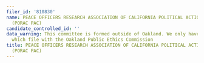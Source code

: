 ```yaml
---
filer_id: '810830'
name: PEACE OFFICERS RESEARCH ASSOCIATION OF CALIFORNIA POLITICAL ACTION COMMITTEE
  (PORAC PAC)
candidate_controlled_id: ''
data_warning: This committee is formed outside of Oakland. We only have data on committees
  which file with the Oakland Public Ethics Commission
title: PEACE OFFICERS RESEARCH ASSOCIATION OF CALIFORNIA POLITICAL ACTION COMMITTEE
  (PORAC PAC)
---
```

